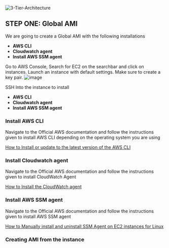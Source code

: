 ![3-Tier-Architecture](https://github.com/user-attachments/assets/67ee557d-365b-42ca-951e-207f1df641e7)

## STEP ONE: Global AMI
We are going to create a Global AMI with the following installations

* **AWS CLI**
* **Cloudwatch agent**
* **Install AWS SSM agent**

Go to AWS Console, Search for EC2 on the searchbar and click on instances. Launch an instance with default settings. Make sure to create a key pair. 
![image](https://github.com/user-attachments/assets/7b8eecf5-179f-4aa8-b097-f8bfa8c0599c)

SSH Into the instance to install
* **AWS CLI**
* **Cloudwatch agent**
* **Install AWS SSM agent**

### Install AWS CLI
Navigate to the Official AWS documentation and follow the instructions given to install AWS CLI depending on the operating system you are using

[How to Install or update to the latest version of the AWS CLI](https://docs.aws.amazon.com/cli/latest/userguide/getting-started-install.html)

### Install Cloudwatch agent
Navigate to the Official AWS documentation and follow the instructions given to install CloudWatch Agent

[How to Install the CloudWatch agent](https://docs.aws.amazon.com/AmazonCloudWatch/latest/monitoring/install-CloudWatch-Agent-on-EC2-Instance.html)

### Install AWS SSM agent
Navigate to the Official AWS documentation and follow the instructions given to install AWS SSM agent

[How to Manually install and uninstall SSM Agent on EC2 instances for Linux](https://docs.aws.amazon.com/systems-manager/latest/userguide/manually-install-ssm-agent-linux.html)

### Creating AMI from the instance














